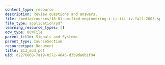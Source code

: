 ```yaml
---
content_type: resource
description: Review questions and answers.
file: /media/courses/16-01-unified-engineering-i-ii-iii-iv-fall-2005-spring-2006/d22760687a1985724645d3b9da0b1f94_S13_mud.pdf
file_type: application/pdf
learning_resource_types: []
ocw_type: OCWFile
parent_title: Signals and Systems
parent_type: CourseSection
resourcetype: Document
title: S13_mud.pdf
uid: d2276068-7a19-8572-4645-d3b9da0b1f94
---
```

